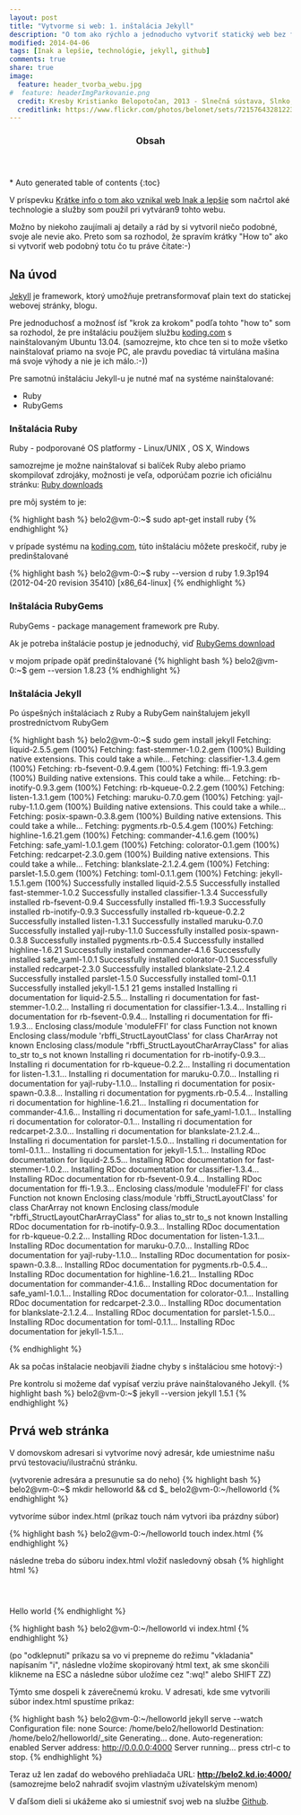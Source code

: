 ```yaml
---
layout: post
title: "Vytvorme si web: 1. inštalácia Jekyll"
description: "O tom ako rýchlo a jednoducho vytvoriť statický web bez finančných nákladov: 1. inštalácia Jekyll"
modified: 2014-04-06
tags: [Inak a lepšie, technológie, jekyll, github]
comments: true
share: true
image:
  feature: header_tvorba_webu.jpg
#  feature: headerImgParkovanie.png
  credit: Kresby Kristianko Belopotočan, 2013 - Slnečná sústava, Slnko, Na pláži
  creditlink: https://www.flickr.com/photos/belonet/sets/72157643281223573/
---
```


<section id="table-of-contents" class="toc">
  <header>
    <h3>Obsah</h3>
  </header>
<div id="drawer" markdown="1">
*  Auto generated table of contents
{:toc}
</div>
</section><!-- /#table-of-contents -->

V príspevku [Krátke info o tom ako vznikal web Inak a lepšie](/o-webe/) som načrtol aké technologie a služby som použil pri vytváran9 tohto webu.

Možno by niekoho zaujímali aj detaily a rád by si vytvoril niečo podobné, svoje ale nevie ako. Preto som sa rozhodol, že spravím krátky "How to" ako si vytvoriť web podobný totu čo tu práve čítate:-)

## Na úvod

[Jekyll](http://jekyllrb.com/) je framework, ktorý umožňuje pretransformovať plain text do statickej webovej stránky, blogu. 
 
Pre jednoduchosť a možnosť ísť "krok za krokom" podľa tohto "how to" som sa rozhodol, že pre inštaláciu použijem službu [koding.com](https://koding.com/R/pbelopotocan) s nainštalovaným Ubuntu 13.04. (samozrejme, kto chce ten si to može všetko nainštalovať priamo na svoje PC, ale pravdu povediac tá virtulána mašina má svoje výhody a nie je ich málo.:-))


Pre samotnú inštaláciu Jekyll-u je nutné mať na systéme nainštalované: 

* Ruby
* RubyGems
 
### Inštalácia Ruby

Ruby - podporované OS platformy - Linux/UNIX , OS X, Windows 
 
samozrejme je možne nainštalovať si balíček Ruby alebo priamo skompilovať zdrojáky, možnosti je veľa, odporúčam pozrie ich oficiálnu stránku: [Ruby downloads](https://www.ruby-lang.org/en/downloads/) 
 
pre môj systém to je: 
 
{% highlight bash %}
belo2@vm-0:~$ sudo apt-get install ruby 
{% endhighlight %}

 
v prípade systému na [koding.com](https://koding.com/R/pbelopotocan), túto inštaláciu môžete preskočiť, ruby je predinštalované 
 
{% highlight bash %}
belo2@vm-0:~$ ruby --version  d
ruby 1.9.3p194 (2012-04-20 revision 35410) [x86_64-linux] 
{% endhighlight %}

 
### Inštalácia RubyGems
RubyGems - package management framework pre Ruby. 

Ak je potreba inštalácie postup je jednoduchý, viď [RubyGems download](http://rubygems.org/pages/download)
 
v mojom prípade opäť predinštalované 
{% highlight bash %}
belo2@vm-0:~$ gem --version 
1.8.23 
{% endhighlight %}


### Inštalácia Jekyll
Po úspešných inštaláciach z Ruby a RubyGem nainštalujem jekyll prostredníctvom RubyGem 
 
{% highlight bash %}
belo2@vm-0:~$ sudo gem install jekyll 
Fetching: liquid-2.5.5.gem (100%) 
Fetching: fast-stemmer-1.0.2.gem (100%) 
Building native extensions.  This could take a while... 
Fetching: classifier-1.3.4.gem (100%) 
Fetching: rb-fsevent-0.9.4.gem (100%) 
Fetching: ffi-1.9.3.gem (100%) 
Building native extensions.  This could take a while... 
Fetching: rb-inotify-0.9.3.gem (100%) 
Fetching: rb-kqueue-0.2.2.gem (100%) 
Fetching: listen-1.3.1.gem (100%) 
Fetching: maruku-0.7.0.gem (100%) 
Fetching: yajl-ruby-1.1.0.gem (100%) 
Building native extensions.  This could take a while... 
Fetching: posix-spawn-0.3.8.gem (100%) 
Building native extensions.  This could take a while... 
Fetching: pygments.rb-0.5.4.gem (100%) 
Fetching: highline-1.6.21.gem (100%) 
Fetching: commander-4.1.6.gem (100%) 
Fetching: safe_yaml-1.0.1.gem (100%) 
Fetching: colorator-0.1.gem (100%) 
Fetching: redcarpet-2.3.0.gem (100%) 
Building native extensions.  This could take a while... 
Fetching: blankslate-2.1.2.4.gem (100%) 
Fetching: parslet-1.5.0.gem (100%) 
Fetching: toml-0.1.1.gem (100%) 
Fetching: jekyll-1.5.1.gem (100%) 
Successfully installed liquid-2.5.5 
Successfully installed fast-stemmer-1.0.2 
Successfully installed classifier-1.3.4 
Successfully installed rb-fsevent-0.9.4 
Successfully installed ffi-1.9.3 
Successfully installed rb-inotify-0.9.3 
Successfully installed rb-kqueue-0.2.2 
Successfully installed listen-1.3.1 
Successfully installed maruku-0.7.0 
Successfully installed yajl-ruby-1.1.0 
Successfully installed posix-spawn-0.3.8 
Successfully installed pygments.rb-0.5.4 
Successfully installed highline-1.6.21 
Successfully installed commander-4.1.6 
Successfully installed safe_yaml-1.0.1 
Successfully installed colorator-0.1 
Successfully installed redcarpet-2.3.0 
Successfully installed blankslate-2.1.2.4 
Successfully installed parslet-1.5.0 
Successfully installed toml-0.1.1 
Successfully installed jekyll-1.5.1 
21 gems installed 
Installing ri documentation for liquid-2.5.5... 
Installing ri documentation for fast-stemmer-1.0.2... 
Installing ri documentation for classifier-1.3.4... 
Installing ri documentation for rb-fsevent-0.9.4... 
Installing ri documentation for ffi-1.9.3... 
Enclosing class/module 'moduleFFI' for class Function not known 
Enclosing class/module 'rbffi_StructLayoutClass' for class CharArray not known 
Enclosing class/module "rbffi_StructLayoutCharArrayClass" for alias to_str to_s not known 
Installing ri documentation for rb-inotify-0.9.3... 
Installing ri documentation for rb-kqueue-0.2.2... 
Installing ri documentation for listen-1.3.1... 
Installing ri documentation for maruku-0.7.0... 
Installing ri documentation for yajl-ruby-1.1.0... 
Installing ri documentation for posix-spawn-0.3.8... 
Installing ri documentation for pygments.rb-0.5.4... 
Installing ri documentation for highline-1.6.21... 
Installing ri documentation for commander-4.1.6... 
Installing ri documentation for safe_yaml-1.0.1... 
Installing ri documentation for colorator-0.1... 
Installing ri documentation for redcarpet-2.3.0... 
Installing ri documentation for blankslate-2.1.2.4... 
Installing ri documentation for parslet-1.5.0... 
Installing ri documentation for toml-0.1.1... 
Installing ri documentation for jekyll-1.5.1... 
Installing RDoc documentation for liquid-2.5.5... 
Installing RDoc documentation for fast-stemmer-1.0.2... 
Installing RDoc documentation for classifier-1.3.4... 
Installing RDoc documentation for rb-fsevent-0.9.4... 
Installing RDoc documentation for ffi-1.9.3... 
Enclosing class/module 'moduleFFI' for class Function not known 
Enclosing class/module 'rbffi_StructLayoutClass' for class CharArray not known 
Enclosing class/module "rbffi_StructLayoutCharArrayClass" for alias to_str to_s not known 
Installing RDoc documentation for rb-inotify-0.9.3... 
Installing RDoc documentation for rb-kqueue-0.2.2... 
Installing RDoc documentation for listen-1.3.1... 
Installing RDoc documentation for maruku-0.7.0... 
Installing RDoc documentation for yajl-ruby-1.1.0... 
Installing RDoc documentation for posix-spawn-0.3.8... 
Installing RDoc documentation for pygments.rb-0.5.4... 
Installing RDoc documentation for highline-1.6.21... 
Installing RDoc documentation for commander-4.1.6... 
Installing RDoc documentation for safe_yaml-1.0.1... 
Installing RDoc documentation for colorator-0.1... 
Installing RDoc documentation for redcarpet-2.3.0... 
Installing RDoc documentation for blankslate-2.1.2.4... 
Installing RDoc documentation for parslet-1.5.0... 
Installing RDoc documentation for toml-0.1.1... 
Installing RDoc documentation for jekyll-1.5.1... 
 
{% endhighlight %} 


Ak sa počas inštalacie neobjavili žiadne chyby s inštaláciou sme hotový:-)

Pre kontrolu si možeme dať vypísať verziu práve nainštalovaného Jekyll.
{% highlight bash %}
belo2@vm-0:~$ jekyll --version
jekyll 1.5.1
{% endhighlight %}



## Prvá web stránka

V domovskom adresari si vytvoríme nový adresár, kde umiestnime našu prvú testovaciu/ilustračnú stránku.

(vytvorenie adresára a presunutie sa do neho)
{% highlight bash %}
belo2@vm-0:~$ mkdir helloworld && cd $_
belo2@vm-0:~/helloworld
{% endhighlight %}

vytvoríme súbor index.html (príkaz touch nám vytvori iba prázdny súbor) 

{% highlight bash %}
belo2@vm-0:~/helloworld touch index.html
{% endhighlight %}

následne treba do súboru index.html vložiť nasledovný obsah
{% highlight html %}
<html>
<header><title>This is title</title></header>
<body>
Hello world
</body>
</html>{% endhighlight %}


{% highlight bash %}
belo2@vm-0:~/helloworld vi index.html
{% endhighlight %}

(po "odklepnutí" príkazu sa vo vi prepneme do režimu "vkladania" napísaním "i", následne vložíme skopirovaný html text, ak sme skončili klikneme na ESC a následne súbor uložíme cez ":wq!" alebo SHIFT ZZ)


Týmto sme dospeli k záverečnemú kroku. V adresati, kde sme vytvorili súbor index.html spustíme príkaz:

{% highlight bash %}
belo2@vm-0:~/helloworld jekyll serve --watch
Configuration file: none
            Source: /home/belo2/helloworld
       Destination: /home/belo2/helloworld/_site
      Generating... done.
 Auto-regeneration: enabled
    Server address: http://0.0.0.0:4000
  Server running... press ctrl-c to stop.
{% endhighlight %}


Teraz už len zadať do webového prehliadača URL: **http://belo2.kd.io:4000/**
(samozrejme belo2 nahradiť svojim vlastným užívatelským menom)

V ďaľšom dieli si ukážeme ako si umiestniť svoj web na službe [Github](http://www.github.com).
 
<br><br>  

